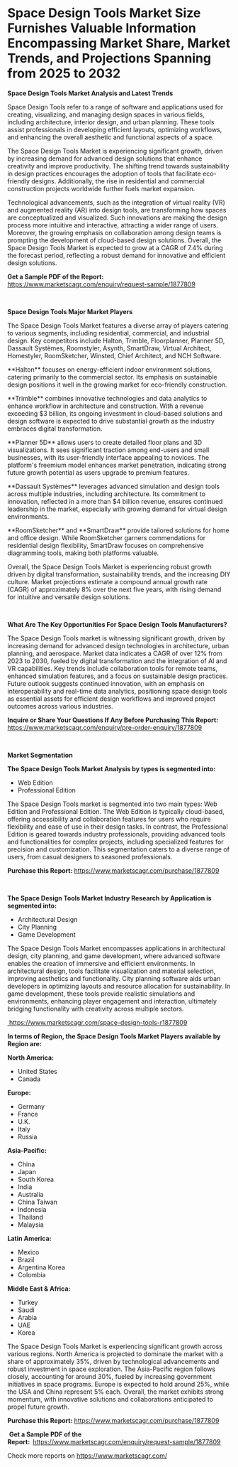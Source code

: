 <p><h1>Space Design Tools Market Size Furnishes Valuable Information Encompassing Market Share, Market Trends, and Projections Spanning from 2025 to 2032</h1></p><p><strong>Space Design Tools Market Analysis and Latest Trends</strong></p>
<p><p>Space Design Tools refer to a range of software and applications used for creating, visualizing, and managing design spaces in various fields, including architecture, interior design, and urban planning. These tools assist professionals in developing efficient layouts, optimizing workflows, and enhancing the overall aesthetic and functional aspects of a space.</p><p>The Space Design Tools Market is experiencing significant growth, driven by increasing demand for advanced design solutions that enhance creativity and improve productivity. The shifting trend towards sustainability in design practices encourages the adoption of tools that facilitate eco-friendly designs. Additionally, the rise in residential and commercial construction projects worldwide further fuels market expansion.</p><p>Technological advancements, such as the integration of virtual reality (VR) and augmented reality (AR) into design tools, are transforming how spaces are conceptualized and visualized. Such innovations are making the design process more intuitive and interactive, attracting a wider range of users. Moreover, the growing emphasis on collaboration among design teams is prompting the development of cloud-based design solutions. Overall, the Space Design Tools Market is expected to grow at a CAGR of 7.4% during the forecast period, reflecting a robust demand for innovative and efficient design solutions.</p></p>
<p><strong>Get a Sample PDF of the Report:&nbsp;</strong> <a href="https://www.marketscagr.com/enquiry/request-sample/1877809?utm_campaign=2468&utm_medium=2&utm_source=Github&utm_content=ia&utm_term=11032025&utm_id=space-design-tools">https://www.marketscagr.com/enquiry/request-sample/1877809</a></p>
<p>&nbsp;</p>
<p><strong>Space Design Tools Major Market Players</strong></p>
<p><p>The Space Design Tools Market features a diverse array of players catering to various segments, including residential, commercial, and industrial design. Key competitors include Halton, Trimble, Floorplanner, Planner 5D, Dassault Systèmes, Roomstyler, Asynth, SmartDraw, Virtual Architect, Homestyler, RoomSketcher, Winsted, Chief Architect, and NCH Software.</p><p>**Halton** focuses on energy-efficient indoor environment solutions, catering primarily to the commercial sector. Its emphasis on sustainable design positions it well in the growing market for eco-friendly construction.</p><p>**Trimble** combines innovative technologies and data analytics to enhance workflow in architecture and construction. With a revenue exceeding $3 billion, its ongoing investment in cloud-based solutions and design software is expected to drive substantial growth as the industry embraces digital transformation.</p><p>**Planner 5D** allows users to create detailed floor plans and 3D visualizations. It sees significant traction among end-users and small businesses, with its user-friendly interface appealing to novices. The platform's freemium model enhances market penetration, indicating strong future growth potential as users upgrade to premium features.</p><p>**Dassault Systèmes** leverages advanced simulation and design tools across multiple industries, including architecture. Its commitment to innovation, reflected in a more than $4 billion revenue, ensures continued leadership in the market, especially with growing demand for virtual design environments.</p><p>**RoomSketcher** and **SmartDraw** provide tailored solutions for home and office design. While RoomSketcher garners commendations for residential design flexibility, SmartDraw focuses on comprehensive diagramming tools, making both platforms valuable.</p><p>Overall, the Space Design Tools Market is experiencing robust growth driven by digital transformation, sustainability trends, and the increasing DIY culture. Market projections estimate a compound annual growth rate (CAGR) of approximately 8% over the next five years, with rising demand for intuitive and versatile design solutions.</p></p>
<p>&nbsp;</p>
<p><strong>What Are The Key Opportunities For Space Design Tools Manufacturers?</strong></p>
<p><p>The Space Design Tools market is witnessing significant growth, driven by increasing demand for advanced design technologies in architecture, urban planning, and aerospace. Market data indicates a CAGR of over 12% from 2023 to 2030, fueled by digital transformation and the integration of AI and VR capabilities. Key trends include collaboration tools for remote teams, enhanced simulation features, and a focus on sustainable design practices. Future outlook suggests continued innovation, with an emphasis on interoperability and real-time data analytics, positioning space design tools as essential assets for efficient design workflows and improved project outcomes across various industries.</p></p>
<p><strong>Inquire or Share Your Questions If Any Before Purchasing This Report:</strong> <a href="https://www.marketscagr.com/enquiry/pre-order-enquiry/1877809?utm_campaign=2468&utm_medium=2&utm_source=Github&utm_content=ia&utm_term=11032025&utm_id=space-design-tools">https://www.marketscagr.com/enquiry/pre-order-enquiry/1877809</a></p>
<p>&nbsp;</p>
<p><strong>Market Segmentation</strong></p>
<p><strong>The Space Design Tools Market Analysis by types is segmented into:</strong></p>
<p><ul><li>Web Edition</li><li>Professional Edition</li></ul></p>
<p><p>The Space Design Tools market is segmented into two main types: Web Edition and Professional Edition. The Web Edition is typically cloud-based, offering accessibility and collaboration features for users who require flexibility and ease of use in their design tasks. In contrast, the Professional Edition is geared towards industry professionals, providing advanced tools and functionalities for complex projects, including specialized features for precision and customization. This segmentation caters to a diverse range of users, from casual designers to seasoned professionals.</p></p>
<p><strong>Purchase this Report:&nbsp;</strong><a href="https://www.marketscagr.com/purchase/1877809?utm_campaign=2468&utm_medium=2&utm_source=Github&utm_content=ia&utm_term=11032025&utm_id=space-design-tools">https://www.marketscagr.com/purchase/1877809</a></p>
<p>&nbsp;</p>
<p><strong>The Space Design Tools Market Industry Research by Application is segmented into:</strong></p>
<p><ul><li>Architectural Design</li><li>City Planning</li><li>Game Development</li></ul></p>
<p><p>The Space Design Tools Market encompasses applications in architectural design, city planning, and game development, where advanced software enables the creation of immersive and efficient environments. In architectural design, tools facilitate visualization and material selection, improving aesthetics and functionality. City planning software aids urban developers in optimizing layouts and resource allocation for sustainability. In game development, these tools provide realistic simulations and environments, enhancing player engagement and interaction, ultimately bridging functionality with creativity across multiple sectors.</p></p>
<p><a href="https://www.marketscagr.com/space-design-tools-r1877809?utm_campaign=2468&utm_medium=2&utm_source=Github&utm_content=ia&utm_term=11032025&utm_id=space-design-tools">&nbsp;https://www.marketscagr.com/space-design-tools-r1877809</a></p>
<p><strong>In terms of Region, the Space Design Tools Market Players available by Region are:</strong></p>
<p>
    <p> <strong> North America: </strong>
        <ul>
            <li>United States</li>
            <li>Canada</li>
        </ul>
        </p> 
    <p> <strong> Europe: </strong>
        <ul>
            <li>Germany</li>
            <li>France</li>
            <li>U.K.</li>
            <li>Italy</li>
            <li>Russia</li>
        </ul>
        </p> 
    <p> <strong> Asia-Pacific: </strong>
        <ul>
            <li>China</li>
            <li>Japan</li>
            <li>South Korea</li>
            <li>India</li>
            <li>Australia</li>
            <li>China Taiwan</li>
            <li>Indonesia</li>
            <li>Thailand</li>
            <li>Malaysia</li>
        </ul>
        </p> 
    <p> <strong> Latin America: </strong>
        <ul>
            <li>Mexico</li>
            <li>Brazil</li>
            <li>Argentina Korea</li>
            <li>Colombia</li>
        </ul>
        </p> 
    <p> <strong> Middle East & Africa: </strong>
        <ul>
            <li>Turkey</li>
            <li>Saudi</li>
            <li>Arabia</li>
            <li>UAE</li>
            <li>Korea</li>
        </ul>
    </p>
    </p>
<p><p>The Space Design Tools Market is experiencing significant growth across various regions. North America is projected to dominate the market with a share of approximately 35%, driven by technological advancements and robust investment in space exploration. The Asia-Pacific region follows closely, accounting for around 30%, fueled by increasing government initiatives in space programs. Europe is expected to hold around 25%, while the USA and China represent 5% each. Overall, the market exhibits strong momentum, with innovative solutions and collaborations anticipated to propel future growth.</p></p>
<p><strong>Purchase this Report: </strong><a href="https://www.marketscagr.com/purchase/1877809?utm_campaign=2468&utm_medium=2&utm_source=Github&utm_content=ia&utm_term=11032025&utm_id=space-design-tools">https://www.marketscagr.com/purchase/1877809</a></p>
<p>&nbsp;<strong>Get a Sample PDF of the Report:&nbsp;&nbsp;</strong><a href="https://www.marketscagr.com/enquiry/request-sample/1877809?utm_campaign=2468&utm_medium=2&utm_source=Github&utm_content=ia&utm_term=11032025&utm_id=space-design-tools">https://www.marketscagr.com/enquiry/request-sample/1877809</a></p>
<p><strong></strong></p>
<p>Check more reports on <a href="https://www.marketscagr.com/?utm_campaign=2468&utm_medium=2&utm_source=Github&utm_content=ia&utm_term=11032025&utm_id=space-design-tools">https://www.marketscagr.com/</a></p>